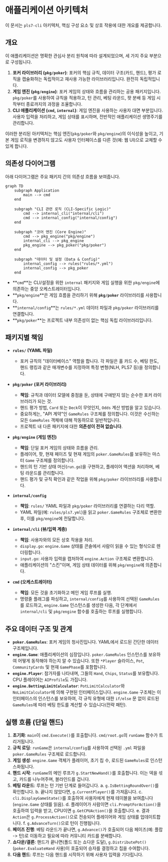 # 애플리케이션 아키텍처

이 문서는 `pls7-cli` 아키텍처, 핵심 구성 요소 및 상호 작용에 대한 개요를 제공합니다.

## 개요

이 애플리케이션은 명확한 관심사 분리 원칙에 따라 설계되었으며, 세 가지 주요 부분으로 구성됩니다.

1.  **포커 라이브러리 (`pkg/poker`)**: 포커의 핵심 규칙, 데이터 구조(카드, 핸드), 평가 로직을 캡슐화하는 독립적이고 재사용 가능한 라이브러리입니다. 완전히 독립적입니다.
2.  **게임 엔진 (`pkg/engine`)**: 포커 게임의 상태와 흐름을 관리하는 공용 패키지입니다. `pkg/poker`를 사용하여 규칙을 적용하고, 턴 관리, 베팅 라운드, 팟 분배 등 게임 시작부터 종료까지의 과정을 조율합니다.
3.  **CLI 애플리케이션 (`cmd`, `internal`)**: 게임 엔진을 사용하는 사용자 대면 부분입니다. 사용자 입력을 처리하고, 게임 상태를 표시하며, 전반적인 애플리케이션 생명주기를 관리합니다.

이러한 분리된 아키텍처는 핵심 엔진(`pkg/poker`와 `pkg/engine`)의 이식성을 높이고, 기본 게임 로직을 변경하지 않고도 사용자 인터페이스를 다른 것(예: 웹 UI)으로 교체할 수 있게 합니다.

## 의존성 다이어그램

아래 다이어그램은 주요 패키지 간의 의존성 흐름을 보여줍니다.

```mermaid
graph TD
    subgraph Application
        main --> cmd
    end

    subgraph "CLI 관련 로직 (CLI-Specific Logic)"
        cmd --> internal_cli("internal/cli")
        cmd --> internal_config("internal/config")
    end

    subgraph "코어 엔진 (Core Engine)"
        cmd --> pkg_engine("pkg/engine")
        internal_cli --> pkg_engine
        pkg_engine --> pkg_poker("pkg/poker")
    end
    
    subgraph "데이터 및 설정 (Data & Config)"
        internal_config --> rules("rules/*.yml")
        internal_config --> pkg_poker
    end
```

*   **`cmd`**는 CLI/설정을 위한 `internal` 패키지와 게임 실행을 위한 `pkg/engine`에 의존하는 중앙 오케스트레이터입니다.
*   **`pkg/engine`**은 게임 흐름을 관리하기 위해 **`pkg/poker`** 라이브러리를 사용합니다.
*   **`internal/config`**는 `rules/*.yml` 데이터 파일과 `pkg/poker` 라이브러리를 연결합니다.
*   **`pkg/poker`**는 프로젝트 내부 의존성이 없는 핵심 독립 라이브러리입니다.

## 패키지별 책임

*   **`rules/` (YAML 파일)**
    *   포커 규칙의 "데이터베이스" 역할을 합니다. 각 파일은 홀 카드 수, 베팅 한도, 핸드 랭킹과 같은 매개변수를 지정하여 특정 변형(NLH, PLS7 등)을 정의합니다.

*   **`pkg/poker` (포커 라이브러리)**
    *   **책임**: 규칙과 데이터 모델에 중점을 둔, 상태에 구애받지 않는 순수한 포커 라이브러리가 되는 것.
    *   핸드 평가 방법, `Card` 또는 `Deck`이 무엇인지, `Odds` 계산 방법을 알고 있습니다.
    *   중요하게는, "API 계약"인 `GameRules` 구조체를 정의합니다. 이것은 수신하는 모든 `GameRules` 객체에 대해 작동하므로 일반적입니다.
    *   프로젝트 내 다른 패키지에 대한 **의존성이 전혀 없습니다**.

*   **`pkg/engine` (게임 엔진)**
    *   **책임**: 단일 포커 게임의 상태와 흐름을 관리.
    *   플레이어, 팟, 현재 페이즈 및 현재 게임의 `poker.GameRules`를 보유하는 마스터 `Game` 구조체를 정의합니다.
    *   핸드의 턴 기반 상태 머신(`run.go`)을 구현하고, 플레이어 액션을 처리하며, 베팅 라운드를 관리합니다.
    *   핸드 평가 및 규칙 확인과 같은 작업을 위해 `pkg/poker` 라이브러리를 사용합니다.

*   **`internal/config`**
    *   **책임**: `rules/` YAML 파일과 `pkg/poker` 라이브러리를 연결하는 다리 역할.
    *   YAML 파일(예: `rules/pls7.yml`)을 읽고 `poker.GameRules` 구조체로 변환한 후, 이를 `pkg/engine`에 전달합니다.

*   **`internal/cli` (뷰/입력 계층)**
    *   **책임**: 사용자와의 모든 상호 작용을 처리.
    *   `display.go`: `engine.Game` 상태를 콘솔에서 사람이 읽을 수 있는 형식으로 렌더링합니다.
    *   `input.go`: 사용자 입력을 캡처하여 `engine.Action` 구조체로 변환합니다.
    *   애플리케이션의 "스킨"이며, 게임 상태 데이터를 위해 `pkg/engine`에 의존합니다.

*   **`cmd` (오케스트레이터)**
    *   **책임**: 모든 것을 초기화하고 메인 게임 루프를 실행.
    *   명령줄 플래그를 파싱하고, `internal/config`를 사용하여 선택된 `GameRules`를 로드하고, `engine.Game` 인스턴스를 생성한 다음, 각 단계에서 `internal/cli` 및 `pkg/engine` 함수를 호출하는 루프를 실행합니다.

## 주요 데이터 구조 및 관계

*   **`poker.GameRules`**: 포커 게임의 청사진입니다. YAML에서 로드된 간단한 데이터 구조체입니다.
*   **`engine.Game`**: 애플리케이션의 심장입니다. `poker.GameRules` 인스턴스를 보유하여 어떻게 동작해야 하는지 알 수 있습니다. 또한 `*Player` 슬라이스, `Pot`, `CommunityCards` 및 현재 `GamePhase`를 포함합니다.
*   **`engine.Player`**: 참가자를 나타내며, 그들의 `Hand`, `Chips`, `Status`를 보유합니다. CPU 플레이어는 `AIProfile`도 가집니다.
*   **`engine.BettingLimitCalculator`**: `PotLimitCalculator`와 `NoLimitCalculator`에 의해 구현된 인터페이스입니다. `engine.Game` 구조체는 이 인터페이스의 인스턴스를 보유하여, 각 규칙 유형에 대한 `if/else` 문 없이 로드된 `GameRules`에 따라 베팅 한도를 계산할 수 있습니다(전략 패턴).

## 실행 흐름 (단일 핸드)

1.  **초기화**: `main`이 `cmd.Execute()`를 호출합니다. `cmd/root.go`의 `runGame` 함수가 트리거됩니다.
2.  **규칙 로딩**: `runGame`은 `internal/config`를 사용하여 선택된 `.yml` 파일을 `poker.GameRules` 구조체로 로드합니다.
3.  **게임 생성**: `engine.Game` 객체가 플레이어, 초기 칩 수, 로드된 `GameRules`로 인스턴스화됩니다.
4.  **핸드 시작**: `runGame`의 메인 루프가 `g.StartNewHand()`를 호출합니다. 이는 덱을 섞고, 카드를 나누어주며, 블라인드를 겁니다.
5.  **베팅 라운드**: 루프는 턴 기반 단계로 들어갑니다.
    a. `g.IsBettingRoundOver()`를 확인합니다.
    b. 끝나지 않았다면, `g.CurrentPlayer()`를 가져옵니다.
    c. `cli.DisplayGameState()`를 호출하여 사용자에게 현재 테이블을 보여줍니다 (`engine.Game` 상태를 읽음).
    d. 플레이어가 사람이면 `cli.PromptForAction()`을 호출하여 입력을 받고, CPU이면 `g.GetCPUAction()`을 호출합니다.
    e. 결과 `Action`은 `g.ProcessAction()`으로 전송되어 플레이어와 게임 상태를 업데이트합니다.
    f. `g.AdvanceTurn()`으로 턴이 진행됩니다.
6.  **페이즈 진행**: 베팅 라운드가 끝나면, `g.Advance()`가 호출되어 다음 페이즈(예: 플랍 -> 턴)로 이동하고 필요에 따라 커뮤니티 카드를 분배합니다.
7.  **쇼다운/결론**: 핸드가 끝나면(폴드 또는 쇼다운 도달), `g.DistributePot()`(`poker.EvaluateHand` 사용)이 호출되어 승자를 결정하고 칩을 수여합니다.
8.  **다음 핸드**: 루프는 다음 핸드를 시작하기 위해 사용자 입력을 기다립니다.
